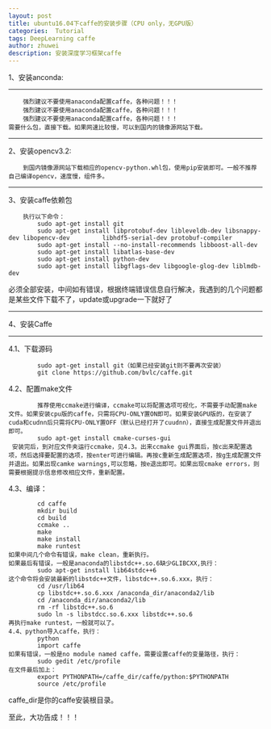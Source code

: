 ```yaml
---
layout: post
title: ubuntu16.04下caffe的安装步骤（CPU only，无GPU版）
categories:  Tutorial
tags: DeepLearning caffe
author: zhuwei
description: 安装深度学习框架caffe
---
```

1、安装anconda:   	

- - -

        强烈建议不要使用anaconda配置caffe，各种问题！！！
        强烈建议不要使用anaconda配置caffe，各种问题！！！
        强烈建议不要使用anaconda配置caffe，各种问题！！！
    需要什么包，直接下载。如果网速比较慢，可以到国内的镜像源网站下载。

- - -

2、安装opencv3.2:   

	
        到国内镜像源网站下载相应的opencv-python.whl包，使用pip安装即可。一般不推荐自己编译opencv，速度慢，组件多。

- - -

3、安装caffe依赖包

		执行以下命令：
			sudo apt-get install git
			sudo apt-get install libprotobuf-dev libleveldb-dev libsnappy-dev libopencv-dev 		libhdf5-serial-dev protobuf-compiler
			sudo apt-get install --no-install-recommends libboost-all-dev
			sudo apt-get install libatlas-base-dev
			sudo apt-get install python-dev
			sudo apt-get install libgflags-dev libgoogle-glog-dev liblmdb-dev
			
必须全部安装，中间如有错误，根据终端错误信息自行解决，我遇到的几个问题都是某些文件下载不了，update或upgrade一下就好了

- - -

4、安装Caffe

- - -

 4.1、下载源码				
   
            sudo apt-get install git（如果已经安装git则不要再次安装）
            git clone https://github.com/bvlc/caffe.git
 4.2、配置make文件			
   
            推荐使用ccmake进行编译，ccmake可以将配置选项可视化，不需要手动配置make文件。如果安装cpu版的caffe，只需将CPU-ONLY置ON即可。如果安装GPU版的，在安装了cuda和cudnn后只需将CPU-ONLY置OFF（默认已经打开了cuudnn），直接生成配置文件并退出即可。
            sudo apt-get install cmake-curses-gui
     安装完后，到对应文件夹运行ccmake，见4.3。出来ccmake gui界面后，按c出来配置选项，然后选择要配置的选项，按enter可进行编辑。再按c重新生成配置选项，按g生成配置文件并退出。如果出现camke warnings,可以忽略，按e退出即可。如果出现cmake errors，则需要根据提示信息修改相应文件，重新配置。
            
4.3、编译：

            cd caffe
            mkdir build
            cd build
            ccmake ..
            make
            make install
            make runtest
    如果中间几个命令有错误，make clean，重新执行。		
    如果最后有错误，一般是anaconda的libstdc++.so.6缺少GLIBCXX,执行：
        	sudo apt-get install lib64stdc++6
    这个命令将会安装最新的libstdc++文件，libstdc++.so.6.xxx，执行：
            cd /usr/lib64
            cp libstdc++.so.6.xxx /anaconda_dir/anaconda2/lib
            cd /anaconda_dir/anaconda2/lib
            rm -rf libstdc++.so.6
            sudo ln -s libstdcc.so.6.xxx libstdc++.so.6
    再执行make runtest，一般就可以了。
	4.4、python导入caffe，执行：
            python
            import caffe
    如果有错误，一般是no module named caffe，需要设置caffe的变量路径，执行：
        	sudo gedit /etc/profile
    在文件最后加上：
            export PYTHONPATH=/caffe_dir/caffe/python:$PYTHONPATH
            source /etc/profile
  caffe_dir是你的caffe安装根目录。

至此，大功告成！！！



















